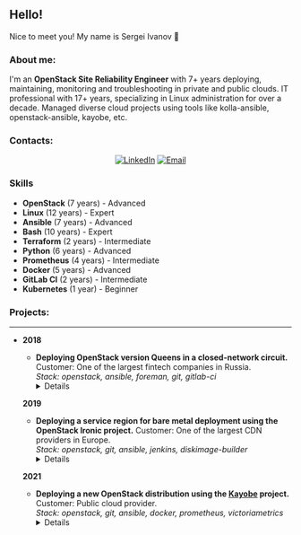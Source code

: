 ## Hello!
Nice to meet you! My name is Sergei Ivanov 👋

### About me:
I'm an **OpenStack Site Reliability Engineer** with 7+ years deploying, maintaining, monitoring and troubleshooting in private and public clouds. IT professional with 17+ years, specializing in Linux administration for over a decade. Managed diverse cloud projects using tools like kolla-ansible, openstack-ansible, kayobe, etc.

### Contacts:
<div id="socials" align="center"><a href="https://www.linkedin.com/in/ivanov-sergei/"><img src="https://img.shields.io/badge/LinkedIn-blue?style=for-the-badge&logo=linkedin&logoColor=white" alt="LinkedIn"/></a>
<a href="mailto:ivanovs.it@gmail.com"><img src="https://img.shields.io/badge/mail-blue?style=for-the-badge&logo=gmail&logoColor=white" alt="Email"/></a>
</div>

### Skills
* **OpenStack** (7 years) - Advanced
* **Linux** (12 years) - Expert
* **Ansible** (7 years) - Advanced
* **Bash** (10 years) - Expert
* **Terraform** (2 years) - Intermediate
* **Python** (6 years) - Advanced
* **Prometheus** (4 years) - Intermediate
* **Docker** (5 years) - Advanced
* **GitLab CI** (2 years) - Intermediate
* **Kubernetes** (1 year) - Beginner
    
### Projects:
---
* **2018**
  * **Deploying OpenStack version Queens in a closed-network circuit.**    
  Customer: One of the largest fintech companies in Russia.  
  *Stack: openstack, ansible, foreman, git, gitlab-ci*
    <details><summary>Details</summary>
    Project involved preparing an all-in-one image for deploying private clouds in a closed environment.<br>
    The image included all necessary components such as OS packages, Python packages, and Ansible playbooks.<br>
    The project was based on the open-source <a href="https://github.com/openstack/openstack-ansible">openstack-ansible</a> project.<br>
    My role included preparing Ansible configuration in a test environment and customizing Ansible playbooks to meet client requirements.<br>
    Preparing documentation for the Operations team on deploying a private cloud.
  </details>

  **2019**
  * **Deploying a service region for bare metal deployment using the OpenStack Ironic project.**
  Customer: One of the largest CDN providers in Europe.  
  *Stack: openstack, git, ansible, jenkins, diskimage-builder*
    <details><summary>Details</summary>
    To deploy the service region, the <a href="https://github.com/openstack/openstack-ansible">openstack-ansible</a> project was used.<br>
    Image preparation was done using the diskimage-builder project.<br>
    Setting up a CI/CD pipelines for Jenkins.
    </details>

  **2021**
  * **Deploying a new OpenStack distribution using the [Kayobe](https://github.com/openstack/kayobe) project.**  
    Customer: Public cloud provider.  
    *Stack: openstack, git, ansible, docker, prometheus, victoriametrics*
    <details><summary>Details</summary>
    The project aimed to replace the existing cloud with a new one that meets scalability, maintainability, and update criteria.<br>
    To meet business requirements, it was decided to use the <a href="https://github.com/openstack/kayobe">Kayobe</a> project, which includes <a href="https://github.com/openstack/bifrost">Bifrost</a> + <a href="https://github.com/openstack/kolla-ansible">Kolla-ansible</a>.<br>
    ML2/OVN was used as the Neutron backend.<br>
    Additional OpenStack components, including Octavia and Barbican, were integrated into the new distribution.<br>
    Monitoring based on Prometheus, VictoriaMetrics, and Grafana was also implemented.<br>
    Deployment adjustments were made to facilitate offline deployment using Pulp.<br>
    Functionality was verified using Tempest.<br>
    Performance thresholds were evaluated using Rally.<br>  
    My role in the project involved developing configurations for Kayobe, testing hypotheses, and cloud testing.
    </details>
